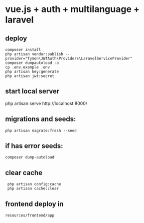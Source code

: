 # vue.js + auth + multilanguage + laravel

## deploy
```
composer install
php artisan vendor:publish --provider="Tymon\JWTAuth\Providers\LaravelServiceProvider"
composer dumpautoload -o
cp .env.example .env
php artisan key:generate
php artisan jwt:secret
```

## start local server

php artisan serve
http://localhost:8000/

## migrations and seeds:
```php artisan migrate:fresh --seed``` 

## if has error seeds:
```composer dump-autoload``` 

## clear cache
```
 php artisan config:cache
 php artisan cache:clear  
```

## frontend deploy in
```
resources/frontend/app
```
